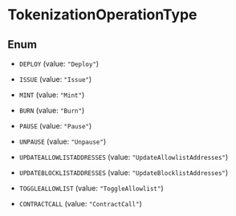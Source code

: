 

# TokenizationOperationType

## Enum


* `DEPLOY` (value: `"Deploy"`)

* `ISSUE` (value: `"Issue"`)

* `MINT` (value: `"Mint"`)

* `BURN` (value: `"Burn"`)

* `PAUSE` (value: `"Pause"`)

* `UNPAUSE` (value: `"Unpause"`)

* `UPDATEALLOWLISTADDRESSES` (value: `"UpdateAllowlistAddresses"`)

* `UPDATEBLOCKLISTADDRESSES` (value: `"UpdateBlocklistAddresses"`)

* `TOGGLEALLOWLIST` (value: `"ToggleAllowlist"`)

* `CONTRACTCALL` (value: `"ContractCall"`)



